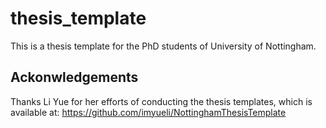 # thesis_template
This is a thesis template for the PhD students of University of Nottingham.

## Ackonwledgements 
Thanks Li Yue for her efforts of conducting the thesis templates, which is available at: https://github.com/imyueli/NottinghamThesisTemplate
